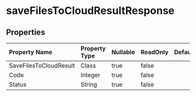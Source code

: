 # **saveFilesToCloudResultResponse**

 

## **Properties**

| Property Name | Property Type | Nullable |  ReadOnly | DefaultValue | Description | 
| :- | :- | :- |:- |  :- | :- |
|SaveFilesToCloudResult|Class|true|false |  ||
|Code|Integer|true|false |  ||
|Status|String|true|false |  ||

